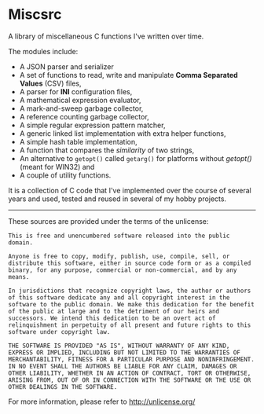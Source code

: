 Miscsrc
=======

A library of miscellaneous C functions I've written over time.

The modules include:

 * A JSON parser and serializer
 * A set of functions to read, write and manipulate __Comma Separated Values__ (CSV) files,
 * A parser for __INI__ configuration files,
 * A mathematical expression evaluator,
 * A mark-and-sweep garbage collector,
 * A reference counting garbage collector,
 * A simple regular expression pattern matcher,
 * A generic linked list implementation with extra helper functions,
 * A simple hash table implementation,
 * A function that compares the _similarity_ of two strings,
 * An alternative to `getopt()` called `getarg()` for platforms without _getopt()_ (meant for WIN32) and
 * A couple of utility functions.

It is a collection of C code that I've implemented over the course of several years
and used, tested and reused in several of my hobby projects.

-----------------------------------------

These sources are provided under the terms of the unlicense:

    This is free and unencumbered software released into the public domain.

    Anyone is free to copy, modify, publish, use, compile, sell, or
    distribute this software, either in source code form or as a compiled
    binary, for any purpose, commercial or non-commercial, and by any
    means.

    In jurisdictions that recognize copyright laws, the author or authors
    of this software dedicate any and all copyright interest in the
    software to the public domain. We make this dedication for the benefit
    of the public at large and to the detriment of our heirs and
    successors. We intend this dedication to be an overt act of
    relinquishment in perpetuity of all present and future rights to this
    software under copyright law.

    THE SOFTWARE IS PROVIDED "AS IS", WITHOUT WARRANTY OF ANY KIND,
    EXPRESS OR IMPLIED, INCLUDING BUT NOT LIMITED TO THE WARRANTIES OF
    MERCHANTABILITY, FITNESS FOR A PARTICULAR PURPOSE AND NONINFRINGEMENT.
    IN NO EVENT SHALL THE AUTHORS BE LIABLE FOR ANY CLAIM, DAMAGES OR
    OTHER LIABILITY, WHETHER IN AN ACTION OF CONTRACT, TORT OR OTHERWISE,
    ARISING FROM, OUT OF OR IN CONNECTION WITH THE SOFTWARE OR THE USE OR
    OTHER DEALINGS IN THE SOFTWARE.

For more information, please refer to <http://unlicense.org/>
